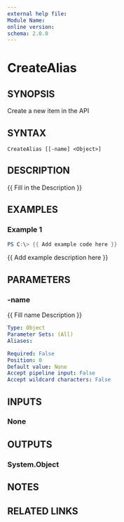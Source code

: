 ```yaml
---
external help file:
Module Name:
online version:
schema: 2.0.0
---
```


# CreateAlias

## SYNOPSIS
Create a new item in the API

## SYNTAX

```
CreateAlias [[-name] <Object>]
```

## DESCRIPTION
{{ Fill in the Description }}

## EXAMPLES

### Example 1
```powershell
PS C:\> {{ Add example code here }}
```

{{ Add example description here }}

## PARAMETERS

### -name
{{ Fill name Description }}

```yaml
Type: Object
Parameter Sets: (All)
Aliases:

Required: False
Position: 0
Default value: None
Accept pipeline input: False
Accept wildcard characters: False
```

## INPUTS

### None

## OUTPUTS

### System.Object
## NOTES

## RELATED LINKS
